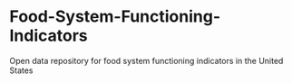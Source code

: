 # Food-System-Functioning-Indicators
Open data repository for food system functioning indicators in the United States
